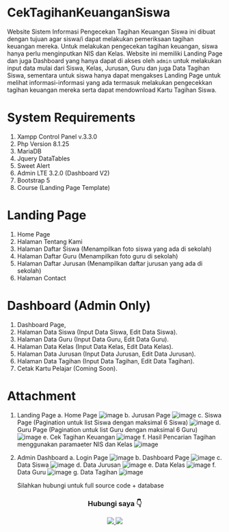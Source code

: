 # CekTagihanKeuanganSiswa
Website Sistem Informasi Pengecekan Tagihan Keuangan Siswa ini dibuat dengan tujuan agar siswa/i dapat melakukan pemeriksaan tagihan keuangan mereka.
Untuk melakukan pengecekan tagihan keuangan, siswa hanya perlu menginputkan NIS dan Kelas. Website ini memiliki Landing Page dan juga Dashboard yang hanya dapat di akses oleh `admin` untuk melakukan input data mulai dari Siswa, Kelas, Jurusan, Guru dan juga Data Tagihan Siswa, sementara untuk siswa hanya dapat mengakses Landing Page untuk melihat informasi-informasi yang ada termasuk melakukan pengecekkan tagihan keuangan mereka serta dapat mendownload Kartu Tagihan Siswa.

# System Requirements
1. Xampp Control Panel v.3.3.0
2. Php Version 8.1.25
3. MariaDB
4. Jquery DataTables
5. Sweet Alert
6. Admin LTE 3.2.0 (Dashboard V2)
7. Bootstrap 5
8. Course (Landing Page Template)

# Landing Page
1. Home Page
2. Halaman Tentang Kami
3. Halaman Daftar Siswa (Menampilkan foto siswa yang ada di sekolah)
4. Halaman Daftar Guru (Menampilkan foto guru di sekolah)
5. Halaman Daftar Jurusan (Menampilkan daftar jurusan yang ada di sekolah)
6. Halaman Contact

# Dashboard (Admin Only)
1. Dashboard Page,
2. Halaman Data Siswa (Input Data Siswa, Edit Data Siswa).
3. Halaman Data Guru (Input Data Guru, Edit Data Guru).
4. Halaman Data Kelas (Input Data Kelas, Edit Data Kelas).
5. Halaman Data Jurusan (Input Data Jurusan, Edit Data Jurusan).
6. Halaman Data Tagihan (Input Data Tagihan, Edit Data Tagihan).
7. Cetak Kartu Pelajar (Coming Soon).


# Attachment

1. Landing Page
   a. Home Page
   ![image](https://github.com/user-attachments/assets/bda2e5e6-a803-42f3-94bd-d7b3ad7a1909)
   b. Jurusan Page
   ![image](https://github.com/user-attachments/assets/8939316e-1916-4f44-8182-ba04a09201f5)
   c. Siswa Page (Pagination untuk list Siswa dengan maksimal 6 Siswa)
   ![image](https://github.com/user-attachments/assets/39763d57-dcd1-40c4-960d-84eab60b6a57)
   d. Guru Page (Pagination untuk list Guru dengan maksimal 6 Guru)
   ![image](https://github.com/user-attachments/assets/4569b3c6-e8bd-4e73-bd61-7ff3b6a61546)
   e. Cek Tagihan Keuangan
   ![image](https://github.com/user-attachments/assets/c82a9ed6-60c0-4955-ab5f-18ffa3877ae0)
   f. Hasil Pencarian Tagihan menggunakan paramaeter NIS dan Kelas
   ![image](https://github.com/user-attachments/assets/a145cc4d-a92b-4c3a-9cdd-166445b1cd01)

2. Admin Dashboard
   a. Login Page
   ![image](https://github.com/user-attachments/assets/9b741cb7-19b9-4677-97fa-83e372a6c5ed)
   b. Dashboard Page
   ![image](https://github.com/user-attachments/assets/0fc51b12-2c04-4a2d-9f51-061571d14466)
   c. Data Siswa
   ![image](https://github.com/user-attachments/assets/13512470-309d-4422-8ca3-7666992f8d9a)
   d. Data Jurusan
   ![image](https://github.com/user-attachments/assets/542f56ce-f7ee-43e3-b77c-b066bc6d4f50)
   e. Data Kelas
   ![image](https://github.com/user-attachments/assets/7fe4ba2f-54ae-4f68-bc1a-ebbd0d7f7f0d)
   f. Data Guru
   ![image](https://github.com/user-attachments/assets/e6bbd194-235b-4ed9-bd4c-26583edc8594)
   g. Data Tagihan
   ![image](https://github.com/user-attachments/assets/51c879cc-4d2a-4cbb-9e31-452828774cdb)



   Silahkan hubungi untuk full source code + database 
  <h3 align="center">Hubungi saya 👇</h3>
<div id="badges" align="center">
  <a href="https://wa.link/gex9vp">
    <img src="https://img.shields.io/badge/WhatsApp-25D366?style=for-the-badge&logo=whatsapp&logoColor=white"/>
  </a>
  <a href="https://www.instagram.com/stevenmrsn/">
    <img src="https://img.shields.io/badge/Instagram-%23E4405F.svg?style=for-the-badge&logo=Instagram&logoColor=white"/>
  </a>
</div>

   







   
   






   

